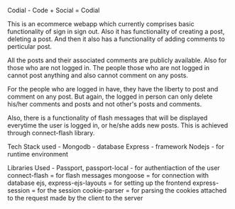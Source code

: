 Codial - 
Code + Social = Codial

This is an ecommerce webapp which currently comprises basic functionality of sign in sign out. Also it has functionality of creating a post, deleting a post. And then it also has a functionality of adding comments to perticular post.

All the posts and their associated comments are publicly available. Also for those who are not logged in. The people those who are not logged in cannot post anything and also cannot comment on any posts.

For the people who are logged in have, they have the liberty to post and comment on any post. But again, the logged in person can only delete his/her comments and posts and not other's posts and comments.

Also, there is a functionality of flash messages that will be displayed everytime the user is logged in, or he/she adds new posts. This is achieved through connect-flash library.

Tech Stack used - 
Mongodb - database
Express - framework
Nodejs - for runtime environment

Libraries Used - 
Passport, passport-local - for authentiaction of the user
connect-flash = for flash messages
mongoose = for connection with database
ejs, express-ejs-layouts = for setting up the frontend
express-session = for the session
cookie-parser = for parsing the cookies attached to the request made by the client to the server


